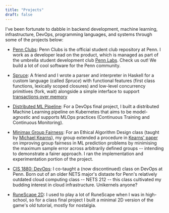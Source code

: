 ```yaml
---
title: "Projects"
draft: false
---
```


I've been fortunate to dabble in backend development, machine learning,
infrastructure, DevOps, programming languages, and systems through some of the projects below:

- [Penn Clubs](https://pennclubs.com): Penn Clubs is the official student club
  repository at Penn. I work as a developer lead on the product, which is managed as part of the umbrella student development club [Penn Labs](https://pennlabs.org). Check us out! We build a lot of cool software for the Penn community.
  
- [Spruce](https://github.com/jaredasch/Spruce): A friend and I wrote a parser
  and interpreter in Haskell for a custom language (called _Spruce_) with functional
  features (first class functions, lexically scoped closures) and low-level
  concurrency primitives (fork, wait) alongside a simple interface to support
  [transactions over memory](https://hackage.haskell.org/package/stm)
  
- [Distributed ML Pipeline](https://github.com/rohangpta/dist-ml-pipeline): For
  a DevOps final project, I built a distributed Machine Learning pipeline on
  Kubernetes that aims to be model-agnostic and supports MLOps practices (Continuous Training and Continuous Monitoring).
  
- [Minimax Group Fairness](https://github.com/rohangpta/523-final-project): For
  an Ethical Algorithm Design class (taught by [Michael
  Kearns](https://www.cis.upenn.edu/~mkearns/)), my group extended a procedure in [Kearns'
  paper](https://arxiv.org/abs/2011.03108) on improving group fairness in ML
  prediction problems by minimising the maximum sample error across arbitrarily
  defined groups --
  intending to demonstrate a fairer approach. I ran the implementation and experimentation portion of the project.

- [CIS 1880:
  DevOps](https://cis1880.org/): I co-taught a (now discontinued) class on
  DevOps at Penn.  Born out of an older NETS major's distaste for Penn's
  relatively outdated
  cloud computing class -- NETS 212 -- this class cultivated my budding interest
  in cloud infrastructure. Unikernels anyone?
  
- [RuneScape 2D](https://github.com/rohangpta/runescape-2d): I used to play a lot of RuneScape when I was in high-school, so for a class final project I built a minimal 2D version of the game's old tutorial, mostly for nostalgia.

